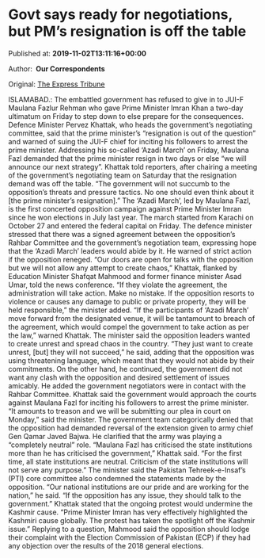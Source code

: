 
# Govt says ready for negotiations, but PM’s resignation is off the table

Published at: **2019-11-02T13:11:16+00:00**

Author: **​ Our Correspondents**

Original: [The Express Tribune](https://tribune.com.pk/story/2092263/1-govt-rejects-demand-pms-resignation-urges-jui-f-follow-earlier-agreement/)

ISLAMABAD.: The embattled government has refused to give in to JUI-F Maulana Fazlur Rehman who gave Prime Minister Imran Khan a two-day ultimatum on Friday to step down to else prepare for the consequences.
Defence Minister Pervez Khattak, who heads the government’s negotiating committee, said that the prime minister’s “resignation is out of the question” and warned of suing the JUI-F chief for inciting his followers to arrest the prime minister.
Addressing his so-called ‘Azadi March’ on Friday, Maulana Fazl demanded that the prime minister resign in two days or else “we will announce our next strategy”.
Khattak told reporters, after chairing a meeting of the government’s negotiating team on Saturday that the resignation demand was off the table. “The government will not succumb to the opposition’s threats and pressure tactics. No one should even think about it [the prime minister’s resignation].”
The ‘Azadi March’, led by Maulana Fazl, is the first concerted opposition campaign against Prime Minister Imran since he won elections in July last year. The march started from Karachi on October 27 and entered the federal capital on Friday.
The defence minister stressed that there was a signed agreement between the opposition’s Rahbar Committee and the government’s negotiation team, expressing hope that the ‘Azadi March’ leaders would abide by it. He warned of strict action if the opposition reneged.
“Our doors are open for talks with the opposition but we will not allow any attempt to create chaos,” Khattak, flanked by Education Minister Shafqat Mahmood and former finance minister Asad Umar, told the news conference.
“If they violate the agreement, the administration will take action. Make no mistake. If the opposition resorts to violence or causes any damage to public or private property, they will be held responsible,” the minister added.
“If the participants of ‘Azadi March’ move forward from the designated venue, it will be tantamount to breach of the agreement, which would compel the government to take action as per the law,” warned Khattak.
The minister said the opposition leaders wanted to create unrest and spread chaos in the country. “They just want to create unrest, [but] they will not succeed,” he said, adding that the opposition was using threatening language, which meant that they would not abide by their commitments.
On the other hand, he continued, the government did not want any clash with the opposition and desired settlement of issues amicably. He added the government negotiators were in contact with the Rahbar Committee.
Khattak said the government would approach the courts against Maulana Fazl for inciting his followers to arrest the prime minister. “It amounts to treason and we will be submitting our plea in court on Monday,” said the minister.
The government team categorically denied that the opposition had demanded reversal of the extension given to army chief Gen Qamar Javed Bajwa. He clarified that the army was playing a “completely neutral” role.
“Maulana Fazl has criticised the state institutions more than he has criticised the government,” Khattak said. “For the first time, all state institutions are neutral. Criticism of the state institutions will not serve any purpose.”
The minister said the Pakistan Tehreek-e-Insaf’s (PTI) core committee also condemned the statements made by the opposition. “Our national institutions are our pride and are working for the nation,” he said. “If the opposition has any issue, they should talk to the government.”
Khattak stated that the ongoing protest would undermine the Kashmir cause. “Prime Minister Imran has very effectively highlighted the Kashmiri cause globally. The protest has taken the spotlight off the Kashmir issue.”
Replying to a question, Mahmood said the opposition should lodge their complaint with the Election Commission of Pakistan (ECP) if they had any objection over the results of the 2018 general elections.
